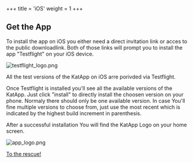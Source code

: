 +++
title = 'iOS'
weight = 1
+++

## Get the App

To install the app on iOS you either need a direct invitation link or acces to the public downloadlink.
Both of those links will prompt you to install the app "Testflight" on your iOS device. 

![testflight_logo.png](/testflight_logo.png)

All the test versions of the KatApp on iOS arre porivded via Testflight. 

Once Testflight is installed you'll see all the available versions of the KatApp. 
Just click "install" to directly install the choosen version on your phone. 
Normaly there should only be one available version. In case You'll fine multiple versions to choose from,
just use the most recent which is indicated by the highest build increment in parenthesis. 

After a successful installation You will find the KatApp Logo on your home screen.

![app_logo.png](/app_logo.png)

[To the rescue!](/app/firstStart/firstStart)